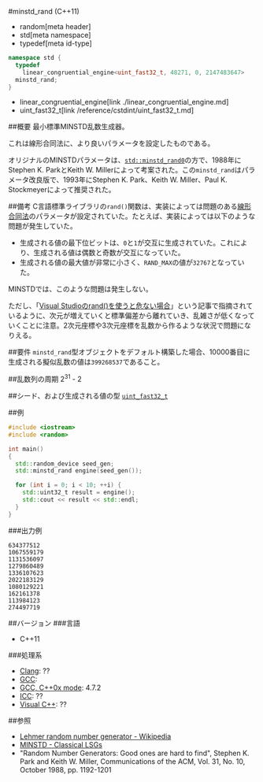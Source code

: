 #minstd_rand (C++11)
* random[meta header]
* std[meta namespace]
* typedef[meta id-type]

```cpp
namespace std {
  typedef
    linear_congruential_engine<uint_fast32_t, 48271, 0, 2147483647>
  minstd_rand;
}
```
* linear_congruential_engine[link ./linear_congruential_engine.md]
* uint_fast32_t[link /reference/cstdint/uint_fast32_t.md]

##概要
最小標準MINSTD乱数生成器。  

これは線形合同法に、より良いパラメータを設定したものである。

オリジナルのMINSTDパラメータは、[`std::minstd_rand0`](./minstd_rand0.md)の方で、1988年にStephen K. ParkとKeith W. Millerによって考案された。この`minstd_rand`はパラメータ改良版で、1993年にStephen K. Park、Keith W. Miller、Paul K. Stockmeyerによって推奨された。


##備考
C言語標準ライブラリの`rand()`関数は、実装によっては問題のある[線形合同法](./linear_congruential_engine.md)のパラメータが設定されていた。たとえば、実装によっては以下のような問題が発生していた。

- 生成される値の最下位ビットは、`0`と`1`が交互に生成されていた。これにより、生成される値は偶数と奇数が交互になっていた。
- 生成される値の最大値が非常に小さく、`RAND_MAX`の値が`32767`となっていた。

MINSTDでは、このような問題は発生しない。

ただし、「[Visual Studioのrand()を使うと危ない場合](http://www32.ocn.ne.jp/~yss/rand.html)」という記事で指摘されているように、次元が増えていくと標準偏差から離れていき、乱雑さが低くなっていくことに注意。2次元座標や3次元座標を乱数から作るような状況で問題になりえる。


##要件
`minstd_rand`型オブジェクトをデフォルト構築した場合、10000番目に生成される擬似乱数の値は`399268537`であること。


##乱数列の周期
2<sup>31</sup> - 2


##シード、および生成される値の型
[`uint_fast32_t`](/reference/cstdint/uint_fast32_t.md)


##例
```cpp
#include <iostream>
#include <random>

int main()
{
  std::random_device seed_gen;
  std::minstd_rand engine(seed_gen());

  for (int i = 0; i < 10; ++i) {
    std::uint32_t result = engine();
    std::cout << result << std::endl;
  }
}
```

###出力例
```
634377512
1067559179
1131536097
1279860489
1336107623
2022183129
1080129221
162161378
113984123
274497719
```

##バージョン
###言語
- C++11

###処理系
- [Clang](/implementation.md#clang): ??
- [GCC](/implementation.md#gcc): 
- [GCC, C++0x mode](/implementation.md#gcc): 4.7.2
- [ICC](/implementation.md#icc): ??
- [Visual C++](/implementation.md#visual_cpp): ??


##参照
- [Lehmer random number generator - Wikipedia](http://en.wikipedia.org/wiki/Lehmer_random_number_generator)
- [MINSTD - Classical LSGs](http://random.mat.sbg.ac.at/results/karl/server/node4.html#SECTION00042000000000000000)
- "Random Number Generators: Good ones are hard to find", Stephen K. Park and Keith W. Miller, Communications of the ACM, Vol. 31, No. 10, October 1988, pp. 1192-1201

